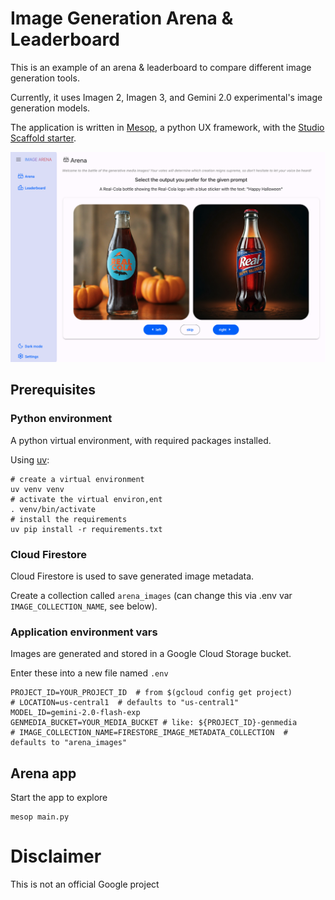 # Image Generation Arena & Leaderboard

This is an example of an arena & leaderboard to compare different image generation tools.

Currently, it uses Imagen 2, Imagen 3, and Gemini 2.0 experimental's image generation models.

The application is written in [Mesop](https://google.github.io/mesop/), a python UX framework, with the [Studio Scaffold starter](https://github.com/ghchinoy/studio-scaffold).


![](./assets/arena_view.png)


## Prerequisites



### Python environment

A python virtual environment, with required packages installed.

Using [uv](https://github.com/astral-sh/uv):

```
# create a virtual environment
uv venv venv
# activate the virtual environ,ent
. venv/bin/activate
# install the requirements
uv pip install -r requirements.txt
```

### Cloud Firestore

Cloud Firestore is used to save generated image metadata.

Create a collection called `arena_images` (can change this via .env var `IMAGE_COLLECTION_NAME`, see below).


### Application environment vars

Images are generated and stored in a Google Cloud Storage bucket.

Enter these into a new file named `.env`

```
PROJECT_ID=YOUR_PROJECT_ID  # from $(gcloud config get project)
# LOCATION=us-central1  # defaults to "us-central1"
MODEL_ID=gemini-2.0-flash-exp
GENMEDIA_BUCKET=YOUR_MEDIA_BUCKET # like: ${PROJECT_ID}-genmedia
# IMAGE_COLLECTION_NAME=FIRESTORE_IMAGE_METADATA_COLLECTION  # defaults to "arena_images"
```


## Arena app

Start the app to explore

```
mesop main.py
```

# Disclaimer

This is not an official Google project
